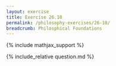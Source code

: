 ```yaml
---
layout: exercise
title: Exercise 26.10
permalink: /philosophy-exercises/26-10/
breadcrumb: Philosphical Foundations
---
```


{% include mathjax_support %}

<div><i class="arrow-up" data-chapter="philosophy-exercises" data-exercise="ex_10" data-rating="0"></i></div>
{% include_relative question.md %}
